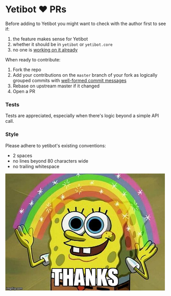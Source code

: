 # Yetibot :heart: PRs

Before adding to Yetibot you might want to check with the author first to see
if:

1. the feature makes sense for Yetibot
2. whether it should be in `yetibot` or `yetibot.core`
3. no one is [working on it already](https://waffle.io/devth/yetibot)

When ready to contribute:

1. Fork the repo
2. Add your contributions on the `master` branch of your fork as logically grouped commits with
   [well-formed commit messages](http://tbaggery.com/2008/04/19/a-note-about-git-commit-messages.html)
3. Rebase on upstream master if it changed
4. Open a PR

### Tests

Tests are appreciated, especially when there's logic beyond a simple API call.

### Style

Please adhere to yetibot's existing conventions:

- 2 spaces
- no lines beyond 80 characters wide
- no trailing whitespace

![thanks](doc/thanks.jpg)
